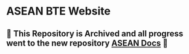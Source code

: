 # ASEAN BTE Website
## 🔏 This Repository is Archived and all progress went to the new repository [ASEAN Docs](https://github.com/ASEAN-Build-The-Earth/ASEAN-Docs) 🔏
